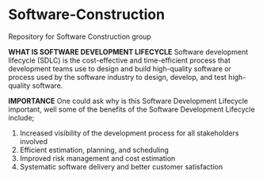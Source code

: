 # Software-Construction
Repository for Software Construction group 

**WHAT IS SOFTWARE DEVELOPMENT LIFECYCLE**
 Software development lifecycle (SDLC) is the cost-effective and time-efficient process that development teams use to design and build high-quality software or process used by the software industry to design, develop, and test high-quality software.

**IMPORTANCE**
 One could ask why is this Software Development Lifecycle important, well some of the benefits of the Software Development Lifecycle include;
1. Increased visibility of the development process for all stakeholders involved
2. Efficient estimation, planning, and scheduling
3. Improved risk management and cost estimation
4. Systematic software delivery and better customer satisfaction
